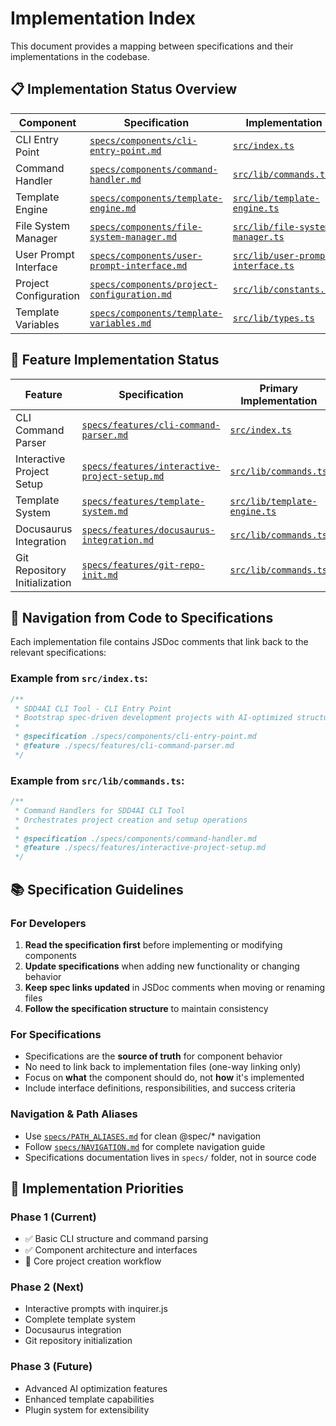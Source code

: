 # Implementation Index

This document provides a mapping between specifications and their implementations in the codebase.

## 📋 Implementation Status Overview

| Component | Specification | Implementation | Status |
|-----------|---------------|----------------|---------|
| CLI Entry Point | [`specs/components/cli-entry-point.md`](../specs/components/cli-entry-point.md) | [`src/index.ts`](../src/index.ts) | ✅ Implemented |
| Command Handler | [`specs/components/command-handler.md`](../specs/components/command-handler.md) | [`src/lib/commands.ts`](../src/lib/commands.ts) | 🔄 In Progress |
| Template Engine | [`specs/components/template-engine.md`](../specs/components/template-engine.md) | [`src/lib/template-engine.ts`](../src/lib/template-engine.ts) | ✅ Implemented |
| File System Manager | [`specs/components/file-system-manager.md`](../specs/components/file-system-manager.md) | [`src/lib/file-system-manager.ts`](../src/lib/file-system-manager.ts) | ✅ Implemented |
| User Prompt Interface | [`specs/components/user-prompt-interface.md`](../specs/components/user-prompt-interface.md) | [`src/lib/user-prompt-interface.ts`](../src/lib/user-prompt-interface.ts) | ✅ Implemented |
| Project Configuration | [`specs/components/project-configuration.md`](../specs/components/project-configuration.md) | [`src/lib/constants.ts`](../src/lib/constants.ts) | ✅ Implemented |
| Template Variables | [`specs/components/template-variables.md`](../specs/components/template-variables.md) | [`src/lib/types.ts`](../src/lib/types.ts) | ✅ Implemented |

## 🎯 Feature Implementation Status

| Feature | Specification | Primary Implementation | Status |
|---------|---------------|----------------------|---------|
| CLI Command Parser | [`specs/features/cli-command-parser.md`](../specs/features/cli-command-parser.md) | [`src/index.ts`](../src/index.ts) | ✅ Implemented |
| Interactive Project Setup | [`specs/features/interactive-project-setup.md`](../specs/features/interactive-project-setup.md) | [`src/lib/commands.ts`](../src/lib/commands.ts) | 🔄 In Progress |
| Template System | [`specs/features/template-system.md`](../specs/features/template-system.md) | [`src/lib/template-engine.ts`](../src/lib/template-engine.ts) | 🔄 In Progress |
| Docusaurus Integration | [`specs/features/docusaurus-integration.md`](../specs/features/docusaurus-integration.md) | [`src/lib/commands.ts`](../src/lib/commands.ts) | 📋 Planned |
| Git Repository Initialization | [`specs/features/git-repo-init.md`](../specs/features/git-repo-init.md) | [`src/lib/commands.ts`](../src/lib/commands.ts) | 📋 Planned |

## 🔗 Navigation from Code to Specifications

Each implementation file contains JSDoc comments that link back to the relevant specifications:

### Example from `src/index.ts`:
```typescript
/**
 * SDD4AI CLI Tool - CLI Entry Point
 * Bootstrap spec-driven development projects with AI-optimized structure
 * 
 * @specification ./specs/components/cli-entry-point.md
 * @feature ./specs/features/cli-command-parser.md
 */
```

### Example from `src/lib/commands.ts`:
```typescript
/**
 * Command Handlers for SDD4AI CLI Tool
 * Orchestrates project creation and setup operations
 * 
 * @specification ./specs/components/command-handler.md
 * @feature ./specs/features/interactive-project-setup.md
 */
```

## 📚 Specification Guidelines

### For Developers
1. **Read the specification first** before implementing or modifying components
2. **Update specifications** when adding new functionality or changing behavior
3. **Keep spec links updated** in JSDoc comments when moving or renaming files
4. **Follow the specification structure** to maintain consistency

### For Specifications
- Specifications are the **source of truth** for component behavior
- No need to link back to implementation files (one-way linking only)
- Focus on **what** the component should do, not **how** it's implemented
- Include interface definitions, responsibilities, and success criteria

### Navigation & Path Aliases
- Use [`specs/PATH_ALIASES.md`](./specs/PATH_ALIASES.md) for clean @spec/* navigation
- Follow [`specs/NAVIGATION.md`](./specs/NAVIGATION.md) for complete navigation guide
- Specifications documentation lives in `specs/` folder, not in source code

## 🎯 Implementation Priorities

### Phase 1 (Current)
- ✅ Basic CLI structure and command parsing
- ✅ Component architecture and interfaces
- 🔄 Core project creation workflow

### Phase 2 (Next)
- Interactive prompts with inquirer.js
- Complete template system
- Docusaurus integration
- Git repository initialization

### Phase 3 (Future)
- Advanced AI optimization features
- Enhanced template capabilities
- Plugin system for extensibility
